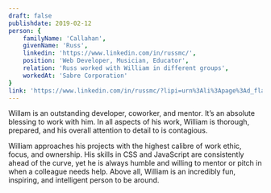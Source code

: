 ```yaml
---
draft: false
publishdate: 2019-02-12
person: {
    familyName: 'Callahan',
    givenName: 'Russ',
    linkedin: 'https://www.linkedin.com/in/russmc/',
    position: 'Web Developer, Musician, Educator',
    relation: 'Russ worked with William in different groups',
    workedAt: 'Sabre Corporation'
}
link: 'https://www.linkedin.com/in/russmc/?lipi=urn%3Ali%3Apage%3Ad_flagship3_profile_view_base%3BX7JLbLc3Tjm9cu7rIRMeyQ%3D%3D&licu=urn%3Ali%3Acontrol%3Ad_flagship3_profile_view_base-recommendation_details_profile'
---
```


Willam is an outstanding developer, coworker, and mentor. It’s an absolute blessing to work with him. In all aspects of his work, William is thorough, prepared, and his overall attention to detail to is contagious.

William approaches his projects with the highest calibre of work ethic, focus, and ownership. His skills in CSS and JavaScript are consistently ahead of the curve, yet he is always humble and willing to mentor or pitch in when a colleague needs help. Above all, William is an incredibly fun, inspiring, and intelligent person to be around.